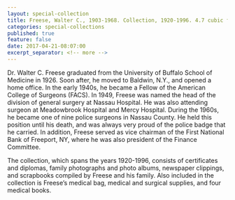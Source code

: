 ```yaml
---
layout: special-collection
title: Freese, Walter C., 1903-1968. Collection, 1920-1996. 4.7 cubic ft.
categories: special-collections
published: true
feature: false
date: 2017-04-21-08:07:00
excerpt_separator: <!-- more -->
---
```

Dr. Walter C. Freese graduated from the University of Buffalo School of Medicine in 1926. Soon after, he moved to Baldwin, N.Y., and opened a home office. In the early 1940s, he became a Fellow of the American College of Surgeons (FACS). In 1949, Freese was named the head of the division of general surgery at Nassau Hospital. He was also attending surgeon at Meadowbrook Hospital and Mercy Hospital. During the 1960s, he became one of nine police surgeons in Nassau County. He held this position until his death, and was always very proud of the police badge that he carried. In addition, Freese served as vice chairman of the First National Bank of Freeport, NY, where he was also president of the Finance Committee.
<!-- more -->

The collection, which spans the years 1920-1996, consists of certificates and diplomas, family photographs and photo albums, newspaper clippings, and scrapbooks compiled by Freese and his family. Also included in the collection is Freese’s medical bag, medical and surgical supplies, and four medical books.
<!-- more -->

